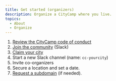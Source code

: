 ```yaml
---
title: Get started (organizers)
description: Organize a CityCamp where you live.
topics:
  - About
  - Organize
---
```


1. [Review the CityCamp code of conduct](/conduct)
2. [Join the community](https://join.slack.com/t/citycamp-team/shared_invite/zt-30wn3ct2a-zzxhCRYLdlKlDLvjqv~dBA) (Slack)
3. [Claim your city](/find)
4. Start a new Slack channel (name: `cc-yourcity`)
5. Invite co-organizers
6. Secure a location and set a date.
7. [Request a subdomain](/subdomain-request) (if needed).

